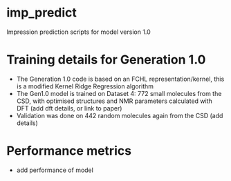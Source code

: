 # imp_predict
Impression prediction scripts for model version 1.0

# Training details for Generation 1.0
- The Generation 1.0 code is based on an FCHL representation/kernel, this is a modified Kernel Ridge Regression algorithm
- The Gen1.0 model is trained on Dataset 4: 772 small molecules from the CSD, with optimised structures and NMR parameters
calculated with DFT (add dft details, or link to paper)
- Validation was done on 442 random molecules again from the CSD (add details)

# Performance metrics
- add performance of model

